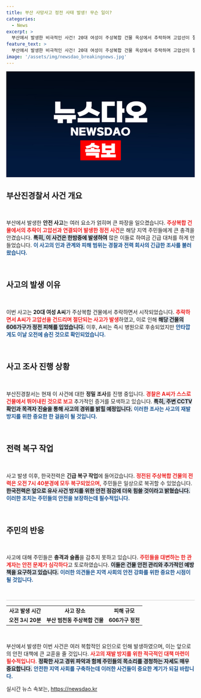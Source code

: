 ```yaml
---
title: 부산 사망사고 정전 사태 발생! 무슨 일이?
categories:
  - News
excerpt: >
  부산에서 발생한 비극적인 사건! 20대 여성이 주상복합 건물 옥상에서 추락하며 고압선이 절단되고, 이로 인해 606가구가 정전되었습니다. tragically, 그녀는 결국 병원에서 숨졌습니다. 경찰은 사고 경위를 조사 중입니다. 클릭해 자세한 내용을 확인하세요!
feature_text: >
  부산에서 발생한 비극적인 사건! 20대 여성이 주상복합 건물 옥상에서 추락하며 고압선이 절단되고, 이로 인해 606가구가 정전되었습니다. tragically, 그녀는 결국 병원에서 숨졌습니다. 경찰은 사고 경위를 조사 중입니다. 클릭해 자세한 내용을 확인하세요!
image: '/assets/img/newsdao_breakingnews.jpg'
---
```


<p><img src="/assets/img/newsdao_breakingnews.jpg" alt="koreaapp 속보" /></p>

<h2 data-ke-size="size26">부산진경찰서 사건 개요</h2>

<p data-ke-size="size16">&nbsp;</p>

<p>부산에서 발생한 <b>안전 사고</b>는 여러 요소가 얽히며 큰 파장을 일으켰습니다. <b><span style="color: #ee2323;">주상복합 건물에서의 추락이 고압선과 연결되어 발생한 정전 사건</span></b>은 해당 지역 주민들에게 큰 충격을 안겼습니다. <b><span style="background-color: #21538527;">특히, 이 사건은 한밤중에 발생하여</span></b> 많은 이들로 하여금 긴급 대처를 하게 만들었습니다. <b><span style="color: #1a5490;">이 사고의 인과 관계와 피해 범위는 경찰과 전력 회사의 긴급한 조사를 불러왔습니다.</span></b></p>

<p data-ke-size="size16">&nbsp;</p>

<h2 data-ke-size="size26">사고의 발생 이유</h2>

<p data-ke-size="size16">&nbsp;</p>

<p>이번 사고는 <b>20대 여성 A씨</b>가 주상복합 건물에서 추락하면서 시작되었습니다. <b><span style="color: #ee2323;">추락하면서 A씨가 고압선을 건드리며 절단되는 사고가 발생</span></b>하였고, 이로 인해 <b><span style="background-color: #21538527;">해당 건물의 606가구가 정전 피해를 입었습니다.</span></b> 이후, A씨는 즉시 병원으로 후송되었지만 <b><span style="color: #1a5490;">안타깝게도 이날 오전에 숨진 것으로 확인되었습니다.</span></b></p>

<p data-ke-size="size16">&nbsp;</p>

<h2 data-ke-size="size26">사고 조사 진행 상황</h2>

<p data-ke-size="size16">&nbsp;</p>

<p>부산진경찰서는 현재 이 사건에 대한 <b>정밀 조사</b>를 진행 중입니다. <b><span style="color: #ee2323;">경찰은 A씨가 스스로 건물에서 뛰어내린 것으로 보고</span></b> 추가적인 증거를 모색하고 있습니다. <b><span style="background-color: #21538527;">특히, 주변 CCTV 확인과 목격자 진술을 통해 사고의 경위를 밝힐 예정입니다.</span></b> <b><span style="color: #1a5490;">이러한 조사는 사고의 재발 방지를 위한 중요한 한 걸음이 될 것입니다.</span></b></p>

<p data-ke-size="size16">&nbsp;</p>

<h2 data-ke-size="size26">전력 복구 작업</h2>

<p data-ke-size="size16">&nbsp;</p>

<p>사고 발생 이후, 한국전력은 <b>긴급 복구 작업</b>에 들어갔습니다. <b><span style="color: #ee2323;">정전된 주상복합 건물의 전력은 오전 7시 40분경에 모두 복구되었으며,</span></b> 주민들은 일상으로 복귀할 수 있었습니다. <b><span style="background-color: #21538527;">한국전력은 앞으로 유사 사건 방지를 위한 안전 점검에 더욱 힘쓸 것이라고 밝혔습니다.</span></b> <b><span style="color: #1a5490;">이러한 조치는 주민들의 안전을 보장하는데 필수적입니다.</span></b></p>

<p data-ke-size="size16">&nbsp;</p>

<h2 data-ke-size="size26">주민의 반응</h2>

<p data-ke-size="size16">&nbsp;</p>

<p>사고에 대해 주민들은 <b>충격과 슬픔</b>을 감추지 못하고 있습니다. <b><span style="color: #ee2323;">주민들을 대변하는 한 관계자는 안전 문제가 심각하다</span></b>고 토로하였습니다. <b><span style="background-color: #21538527;">이들은 건물 안전 관리와 추가적인 예방책을 요구하고 있습니다.</span></b> <b><span style="color: #1a5490;">이러한 의견들은 지역 사회의 안전 강화를 위한 중요한 시점이 될 것입니다.</span></b></p>

<p data-ke-size="size16">&nbsp;</p>

<hr style="height: 1px; border: none; background-color: #ccc;"/>

<table style="width: 100%;">
  <tr>
    <td style="text-align: center; height: 17px;"><b>사고 발생 시간</b></td>
    <td style="text-align: center; height: 17px;"><b>사고 장소</b></td>
    <td style="text-align: center; height: 17px;"><b>피해 규모</b></td>
  </tr>
  <tr>
    <td style="text-align: center; height: 17px;"><b>오전 3시 20분</b></td>
    <td style="text-align: center; height: 17px;"><b>부산 범천동 주상복합 건물</b></td>
    <td style="text-align: center; height: 17px;"><b>606가구 정전</b></td>
  </tr>
</table>

<p data-ke-size="size16">&nbsp;</p>

<p>부산에서 발생한 이번 사건은 여러 복합적인 요인으로 인해 발생하였으며, 이는 앞으로의 안전 대책에 큰 교훈을 줄 것입니다. <b><span style="color: #ee2323;">사고의 재발 방지를 위한 적극적인 대책 마련이 필수적입니다.</span></b> <b><span style="background-color: #21538527;">정확한 사고 경위 파악과 함께 주민들의 목소리를 경청하는 자세도 매우 중요합니다.</span></b> <b><span style="color: #1a5490;">안전한 지역 사회를 구축하는데 이러한 사건들이 중요한 계기가 되길 바랍니다.</span></b></p>
실시간 뉴스 속보는, <a href="https://newsdao.kr" rel="dofollow">https://newsdao.kr</a>


